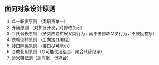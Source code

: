 ## 面向对象设计原则
1. 单一职责原则 （类职责单一）
2. 开闭原则 （对扩展开发，对修改关闭）
3. 里氏替换原则 （子类应该扩展父类行为，而不要修改父类行为，不鼓励覆写）
4. 依赖倒转原则 （面向接口编程）
5. 接口隔离原则 （接口尽可能小）
6. 合成复用原则（尽可能使用组合、聚合代替继承）
7. 迪米特法则（高内聚，低耦合）